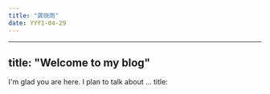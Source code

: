 ```yaml
---
title: "龚晓雨"
date: YYY1-04-29
---
```

---
title: "Welcome to my blog"
---

I'm glad you are here. I plan to talk about ...
title:
